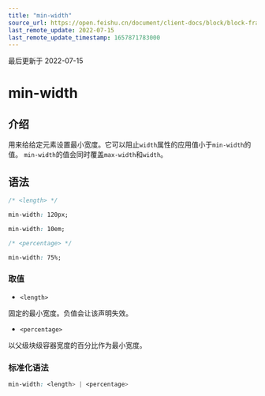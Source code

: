 ```yaml
---
title: "min-width"
source_url: https://open.feishu.cn/document/client-docs/block/block-frame/code-components-and-structure/view-layer/ttss/attributes/box-model/min-width
last_remote_update: 2022-07-15
last_remote_update_timestamp: 1657871783000
---
```

最后更新于 2022-07-15

# min-width

## 介绍

用来给给定元素设置最小宽度。它可以阻止`width`属性的应用值小于`min-width`的值。 `min-width`的值会同时覆盖`max-width`和`width`。

## 语法

```css
/* <length> */

min-width: 120px;

min-width: 10em;

/* <percentage> */

min-width: 75%;
```

### 取值

-   `<length>`

固定的最小宽度。负值会让该声明失效。

-   `<percentage>`

以父级块级容器宽度的百分比作为最小宽度。

### 标准化语法

```css
min-width: <length> | <percentage>
```
